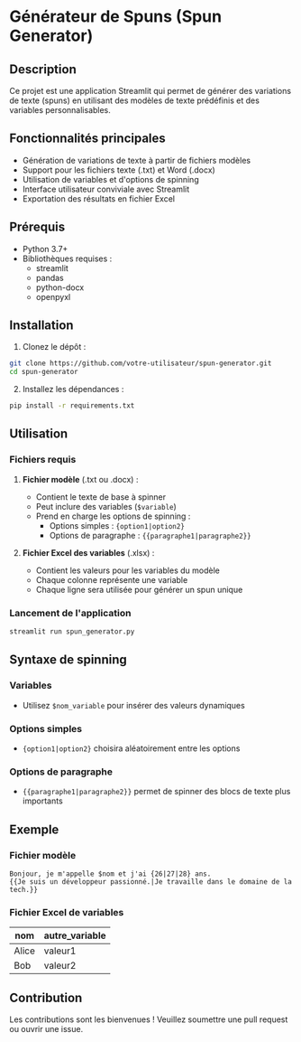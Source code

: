 # Générateur de Spuns (Spun Generator)

## Description

Ce projet est une application Streamlit qui permet de générer des variations de texte (spuns) en utilisant des modèles de texte prédéfinis et des variables personnalisables.

## Fonctionnalités principales

- Génération de variations de texte à partir de fichiers modèles
- Support pour les fichiers texte (.txt) et Word (.docx)
- Utilisation de variables et d'options de spinning
- Interface utilisateur conviviale avec Streamlit
- Exportation des résultats en fichier Excel

## Prérequis

- Python 3.7+
- Bibliothèques requises :
  - streamlit
  - pandas
  - python-docx
  - openpyxl

## Installation

1. Clonez le dépôt :
```bash
git clone https://github.com/votre-utilisateur/spun-generator.git
cd spun-generator
```

2. Installez les dépendances :
```bash
pip install -r requirements.txt
```

## Utilisation

### Fichiers requis

1. **Fichier modèle** (.txt ou .docx) : 
   - Contient le texte de base à spinner
   - Peut inclure des variables (`$variable`) 
   - Prend en charge les options de spinning :
     - Options simples : `{option1|option2}`
     - Options de paragraphe : `{{paragraphe1|paragraphe2}}`

2. **Fichier Excel des variables** (.xlsx) :
   - Contient les valeurs pour les variables du modèle
   - Chaque colonne représente une variable
   - Chaque ligne sera utilisée pour générer un spun unique

### Lancement de l'application

```bash
streamlit run spun_generator.py
```

## Syntaxe de spinning

### Variables
- Utilisez `$nom_variable` pour insérer des valeurs dynamiques

### Options simples
- `{option1|option2}` choisira aléatoirement entre les options

### Options de paragraphe
- `{{paragraphe1|paragraphe2}}` permet de spinner des blocs de texte plus importants

## Exemple

### Fichier modèle
```
Bonjour, je m'appelle $nom et j'ai {26|27|28} ans. 
{{Je suis un développeur passionné.|Je travaille dans le domaine de la tech.}}
```

### Fichier Excel de variables
| nom    | autre_variable |
|--------|----------------|
| Alice  | valeur1        |
| Bob    | valeur2        |

## Contribution

Les contributions sont les bienvenues ! Veuillez soumettre une pull request ou ouvrir une issue.
